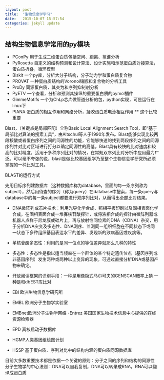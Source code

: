 ```yaml
---
layout: post
title:  "生物信息学学习"
date:   2015-10-07 15:57:54
categories: jekyll update
---
```

## 结构生物信息学常用的py模块
- PConPy 用于生成二维蛋白质包括空间、距离、氢键分析
- PyRosetta 自定义的结构预测和设计算法、设计实施和示范蛋白质对接算法，蛋白质折叠，循环模型
- Biskit 一个py库，分析大分子结构，分子动力学和蛋白质复合物
- PROVAT 一种蛋白质结构的Voronoi镶嵌和复合物的分析工具
- ProDy 同源蛋白质，其突为和序列抑制剂分析
- PyETV  一个查看，分析和预测其操纵的重要蛋白质的pymol插件
- GimmeMotifs 一个为ChLp芯片做管道分析的包，python实现，可是运行在linux下
- PIANA 蛋白质的相互作用和网络分析，凝胶蛋白质电泳相互作用 ** 这个比较重要

Blast，（关键点是局部匹配）全称Basic Local Alignment Search Tool，即“基于局部比对算法的搜索工具”，由Altschul等人于1990年发布。Blast能够实现比较两段核酸或者蛋白序列之间的同源性的功能，它能够快速的找到两段序列之间的同源序列并对比对区域进行打分以确定同源性的高低。Blast具有较快的比对速度和较高的比对精度，适用于多种序列比对的情况，在常规双序列比对分析中应用最为广泛。可以毫不夸张的说，blast是做比较基因组学乃至整个生物信息学研究所必须掌握的一种比对工具。 

BLAST的运行方式

   先用目标序列建数据库（这种数据库称为database，里面的每一条序列称为subject），然后用待查的序列（称为query）在database中搜索，每一条query与database中的每一条subject都要进行双序列比对，从而得出全部比对结果。


- DNA微阵列或芯片技术：利用光导化学合成、照相平板印刷以及固相表面化学合成，在固相表面合成一堆寡核苷酸探针，或将液相合成的探针由微阵列器或机器人点样于尼龙膜或硅片上，再与放射性同位素的DNA（CDNA）杂交，用于分析DNA突变及多态性、DNA测序、监测同一组织细胞在不同状态下或同一状态下多种组织基因表达水平的差异、发现新的致病基因或疾病等。
- 单核苷酸多态性：利用的是同一位点的等位差异就那么几种的特性

- 多态性：多态性是指以适当频率在一个群体的某个特定遗传位点（基因序列或非基因序列）发生两种或两种以上变异的现象，可通过直接分析DNA或基因产物来确定。

- 开放阅读框架的识别手段：一种是用像隐式马尔可夫的GENSCAN概率上猜 一种是和dbEST库比对

- EBI 欧洲生物信息学研究所

- EMBL 欧洲分子生物学实验室
- EMBnet欧洲分子生物学网络
-Entrez 美国国家生物技术信息中心提供的在线资源检索器
- EPD 真核启动子数据库
- HGMP人类基因组绘图计划
- HSSP 基于蛋白质、序列对比中的结构内涵的蛋白质同源数据库


目前大多数重要技术都是依据一个关键的原则：分子之间的序列和结构的同源性
分子生物学的中心法则：DNA可以自我复制，DNA可以转录成RNA，RNA可以翻译成蛋白质